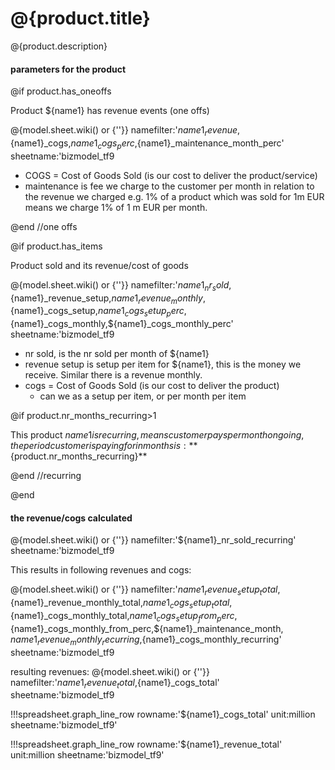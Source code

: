 
# @{product.title}

@{product.description}

#### parameters for the product

@if product.has_oneoffs

Product ${name1} has revenue events (one offs)

@{model.sheet.wiki() or {''}}
    namefilter:'${name1}_revenue,${name1}_cogs,${name1}_cogs_perc,${name1}_maintenance_month_perc' sheetname:'bizmodel_tf9

- COGS = Cost of Goods Sold (is our cost to deliver the product/service)
- maintenance is fee we charge to the customer per month in relation to the revenue we charged e.g. 1% of a product which was sold for 1m EUR means we charge 1% of 1 m EUR per month.

@end //one offs

@if product.has_items

Product sold and its revenue/cost of goods

@{model.sheet.wiki() or {''}}
    namefilter:'${name1}_nr_sold,${name1}_revenue_setup,${name1}_revenue_monthly,${name1}_cogs_setup,${name1}_cogs_setup_perc,${name1}_cogs_monthly,${name1}_cogs_monthly_perc'
    sheetname:'bizmodel_tf9

- nr sold, is the nr sold per month of ${name1}
- revenue setup is setup per item for ${name1}, this is the money we receive. Similar there is a revenue monthly.
- cogs = Cost of Goods Sold (is our cost to deliver the product)
  - can we as a setup per item, or per month per item

@if product.nr_months_recurring>1

This product ${name1} is recurring, means customer pays per month ongoing, the period customer is paying for in months is: **${product.nr_months_recurring}**

@end //recurring

@end

#### the revenue/cogs calculated

@{model.sheet.wiki() or {''}}
    namefilter:'${name1}_nr_sold_recurring'
    sheetname:'bizmodel_tf9

This results in following revenues and cogs:

@{model.sheet.wiki() or {''}}
    namefilter:'${name1}_revenue_setup_total,${name1}_revenue_monthly_total,${name1}_cogs_setup_total,${name1}_cogs_monthly_total,${name1}_cogs_setup_from_perc,${name1}_cogs_monthly_from_perc,${name1}_maintenance_month,
    ${name1}_revenue_monthly_recurring,${name1}_cogs_monthly_recurring'
    sheetname:'bizmodel_tf9

resulting revenues:
@{model.sheet.wiki() or {''}}
    namefilter:'${name1}_revenue_total,${name1}_cogs_total'
    sheetname:'bizmodel_tf9

!!!spreadsheet.graph_line_row rowname:'${name1}_cogs_total' unit:million sheetname:'bizmodel_tf9'

!!!spreadsheet.graph_line_row rowname:'${name1}_revenue_total' unit:million sheetname:'bizmodel_tf9'
